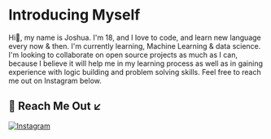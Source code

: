 # Introducing Myself

Hi👋, my name is Joshua. I'm 18, and I love to code, and learn new language every now & then.
I'm currently learning, Machine Learning & data science. I'm looking to collaborate on open source projects as much as I can, because I believe it will help me in my learning process as well as in gaining experience with logic building and problem solving skills. Feel free to reach me out on Instagram below.

## 🔗 Reach Me Out ↙
[![Instagram](https://img.shields.io/badge/instragram-000?style=for-the-badge)](https://www.instagram.com/im_yjoshua/)
